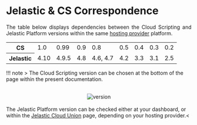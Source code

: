 # Jelastic & CS Correspondence

<p dir="ltr" style="text-align: justify;">The table below displays dependencies between the Cloud Scripting and Jelastic Platform versions within the same <a href="https://jelastic.cloud/" target="_blank">hosting provider</a> platform.</p>                            

<table class="corresp" style="width:100%">
    <tr id="cs">
	<th id="table-head">CS</th>
	    <td>1.0</td>
	    <td>0.99</td>
	    <td>0.9</td>
	    <td>0.8</td>
	    <td>0.5</td>
	    <td>0.4</td>
	    <td>0.3</td>
	    <td>0.2</td>
    </tr>
    <tr id="jel">
        <th id="table-head">Jelastic</th>
        <td>4.10</td>
        <td>4.9.5</td>
        <td>4.8</td>
        <td>4.6, 4.7</td>
        <td>4.2</td>
        <td>3.3</td>
        <td>3.1</td>
	    <td>2.5</td>
    </tr>
</table>

!!! note
    > The Cloud Scripting version can be chosen at the bottom of the page within the present documentation.         
    <br><center>![version](/img/version.png)</center><br> 
    The Jelastic Platform version can be checked either at your dashboard, or within the <a href="https://jelastic.cloud/" target="_blank">Jelastic Cloud Union</a> page, depending on your hosting provider.<        
    
